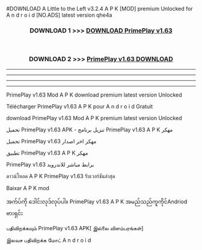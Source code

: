 #DOWNLOAD A Little to the Left v3.2.4 A P K [MOD] premium Unlocked for A n d r o i d [NO.ADS] latest version qhe4a 



<div align="center">

<h3>DOWNLOAD 1 >>> <a href="https://downloadmod1.web.app/?judul=PrimePlay v1.63">DOWNLOAD PrimePlay v1.63</a></h3><br>

<h3>DOWNLOAD 2 >>> <a href="https://downloadmod1.web.app/?judul=PrimePlay v1.63">PrimePlay v1.63 DOWNLOAD </a></h3>

</div>


----------------------------------------------------------

----------------------------------------------------------

----------------------------------------------------------

----------------------------------------------------------


PrimePlay v1.63 Mod A P K download premium latest version Unlocked

Télécharger PrimePlay v1.63 A P K pour A n d r o i d Gratuit

download PrimePlay v1.63 Mod A P K premium latest version Unlocked

تحميل PrimePlay v1.63 APK - تنزيل برنامج PrimePlay v1.63 A P K مهكر

تحميل PrimePlay v1.63 مهكر اخر اصدار

تطبيق PrimePlay v1.63 A P K مهكر

PrimePlay v1.63 برابط مباشر للاندرويد

ดาวน์โหลด A P K PrimePlay v1.63 รับเวอร์ชันล่าสุด

Baixar A P K mod

အက်ပ်ကို ဒေါင်းလုဒ်လုပ်ပါ။ PrimePlay v1.63 A P K အမည်သည်ကူကိုင်Andriod ဗားရှင်း

பதிவிறக்கவும் PrimePlay v1.63 APK[ இல்லை விளம்பரங்கள்] 
 
இலவச பதிவிறக்க மோட் A n d r o i d



